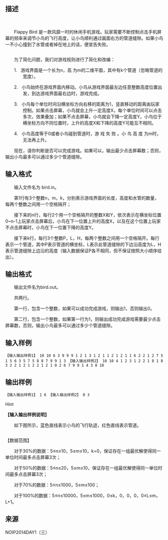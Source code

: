 ## 描述

<p class="MsoNormal" style="text-indent:21.0pt;"> <br /> </p> <p class="MsoNormal" style="text-indent:21.0pt;"> Flappy Bird 是一款风靡一时的休闲手机游戏。玩家需要不断控制点击手机屏幕的频率来调节小鸟的飞行高度，让小鸟顺利通过画面右方的管道缝隙。如果小鸟一不小心撞到了水管或者掉在地上的话，便宣告失败。 </p> <p class="MsoNormal" style="text-align:center;text-indent:21pt;"> <img src="/JudgeOnline/upload/image/20170728/20170728223525_49435.png" alt="" /> </p> <p class="MsoNormal" style="text-indent:21.0pt;"> 为了简化问题，我们对游戏规则进行了简化和改编：<span></span> </p> <p class="ListParagraph" style="margin-left:42.0pt;text-indent:-21.0pt;"> 1.   游戏界面是一个长为<span>n</span>，高 为<span>m</span>的二维平面，其中有<span>k</span>个管道（忽略管道的宽度）。<span></span> </p> <p class="ListParagraph" style="margin-left:42.0pt;text-indent:-21.0pt;"> 2.   小鸟始终在游戏界面内移动。小鸟从游戏界面最左边任意整数高度位置出发，到达游戏界面最右边时，游戏完成。<span></span> </p> <p class="ListParagraph" style="margin-left:42.0pt;text-indent:-21.0pt;"> 3.   小鸟每个单位时间沿横坐标方向右移的距离为<span>1</span>，竖直移动的距离由玩家控制。如果点击屏幕，小鸟就会上升一定高度<span>X</span>，每个单位时间可以点击多次，效果叠加；如果不点击屏幕，小鸟就会下降一定高度<span>Y</span>。小鸟位于横坐标方向不同位置时，上升的高度<span>X</span>和下降的高度<span>Y</span>可能互不相同。<span></span> </p> <p class="ListParagraph" style="margin-left:42.0pt;text-indent:-21.0pt;"> 4.   小鸟高度等于<span>0</span>或者小鸟碰到管道时，游 戏 失 败 。小 鸟 高 度 为<span>m</span>时，无法再上升。 </p> <p class="MsoNormal" style="text-indent:21.0pt;"> 现在，请你判断是否可以完成游戏。如果可以，输出最少点击屏幕数；否则，输出小鸟<span>最多可以通过多少个管道缝隙。</span> </p> <p class="MsoNormal" style="text-indent:21.0pt;"> <span></span> </p>

## 输入格式

<p class="MsoNormal" style="text-indent:21.0pt;"> 输入文件名为<span> bird.in</span>。<span></span> </p> <p class="MsoNormal" style="text-indent:21.0pt;"> 第<span>1</span>行有<span>3</span>个整数<span>n</span>，<span>m</span>，<span>k</span>，分别表示游戏界面的长度，高度和水管的数量，每两个整数之间用一个空格隔开；<span></span> </p> <p class="MsoNormal" style="text-indent:21.0pt;"> 接下来的<span>n</span>行，每行<span>2</span>个用一个空格隔开的整数<span>X</span>和<span>Y</span>，依次表示在横坐标位置<span>0~n-1</span>上玩家点击屏幕后，小鸟在下一位置上升的高度<span>X</span>，以及在这个位置上玩家不点击屏幕时，小鸟在下一位置下降的高度<span>Y</span>。<span></span> </p> <p class="MsoNormal" style="text-indent:21.0pt;"> 接下来<span>k</span>行，每行<span>3</span>个整数<span>P</span>，<span>L</span>，<span>H</span>，每两个整数之间用一个空格隔开。每行表示一个管道，其中<span>P</span>表示管道的横坐标，<span>L</span>表示此管道缝隙的下边沿高度为<span>L</span>，<span>H</span>表示管道缝隙上边沿的高度（输入数据保证<span>P</span>各不相同，但不保证按照大小顺序给出）。<span></span> </p>

## 输出格式

<p class="MsoNormal" style="text-indent:21.0pt;"> 输出文件名为<span>bird.out</span>。<span></span> </p> <p class="MsoNormal" style="text-indent:21.0pt;"> 共两行。<span></span> </p> <p class="MsoNormal" style="text-indent:21.0pt;"> 第一行，包含一个整数，如果可以成功完成游戏，则输出<span>1</span>，否则输出<span>0</span>。<span></span> </p> <p class="MsoNormal" style="text-indent:21.0pt;"> 第二行，包含一个整数，如果第一行为<span>1</span>，则输出成功完成游戏需要最少点击屏幕数，否则，输出小鸟最多可以通过多少个管道缝隙。<span></span> </p>

## 输入样例

```plaintext
【输入输出样例1】 10 10 6 3 9 9 9 1 2 1 3 1 2 1 1 2 1 2 1 1 6 2 2 1 2 7 5 1 5 6 3 5 7 5 8 8 7 9 9 1 3 【输入输出样例2】 10 10 4 1 2 3 1 2 2 1 8 1 8 3 2 2 1 2 1 2 2 1 2 1 0 2 6 7 9 9 1 4 3 8 10
```

## 输出样例

```plaintext
【输入输出样例1】 1 6 【输入输出样例2】 0 3
```

Hint

<p class="MsoNormal"> <b>【输入输出样例说明】<span></span></b> </p> <p class="MsoNormal" style="text-indent:21.0pt;"> 如下图所示，蓝色直线表示小鸟的飞行轨迹，红色直线表示管道。 <span></span> </p> <p class="MsoNormal" style="text-indent:21.0pt;"> <img src="/JudgeOnline/upload/image/20170728/20170728223654_86511.png" alt="" /> </p> <p class="MsoNormal" style="text-indent:21.0pt;"> <p class="MsoNormal"> 【数据范围】<span></span> </p> <p class="MsoNormal" style="text-indent:21.0pt;"> 对于<span>30%</span>的数据：<span>5</span>≤<span>n</span>≤<span>10</span>，<span>5</span>≤<span>m</span>≤<span>10</span>，<span>k=0</span>，保证存在一组最优解使得同一单位时间最多点击屏幕<span>3</span>次； <span></span> </p> <p class="MsoNormal" style="text-indent:21.0pt;"> 对于<span>50%</span>的数据：<span>5</span>≤<span>n</span>≤<span>20</span>，<span>5</span>≤<span>m</span>≤<span>10</span>，保证存在一组最优解使得同一单位时间最多点击屏幕<span>3</span>次；<span></span> </p> <p class="MsoNormal" style="text-indent:21.0pt;"> 对于<span>70%</span>的数据：<span>5</span>≤<span>n</span>≤<span>1000</span>，<span>5</span>≤<span>m</span>≤<span>100</span>；<span></span> </p> <p class="MsoNormal" style="text-indent:21.0pt;"> 对于<span>100%</span>的数据：<span>5</span>≤<span>n</span>≤<span>10000</span>，<span>5</span>≤<span>m</span>≤<span>1000</span>，<span>0</span>≤<span>k<n</span>，<span>0<X<m</span>，<span>0<Y<m</span>，<span>0<P<n</span>，<span>0</span>≤<span>L<H </span>≤<span>m</span>，<span>L+1<H</span>。<span></span> </p> </p>

## 来源

NOIP2014DAY1（三）

